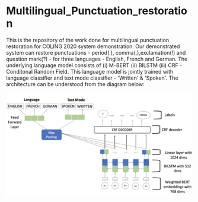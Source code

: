 # Multilingual_Punctuation_restoration


This is the repository of the work done for multilingual punctuation restoration for COLING 2020 system demonstration. Our demonstrated system can restore punctuations - period(.), comma(,),exclamation(!) and question mark(?) - for three languages - English, French and German. The underlying language model consists of  (i) M-BERT (ii) BILSTM (iii) CRF - Conditonal Random Field. This language model is jointly trained with language classifier and text mode classifier - 'Written' & 'Spoken'. The architecture can be understood from the diagram below:

![BERT_ARCHITECTURE](https://github.com/VarnithChordia/Multlingual_Punctuation_restoration/blob/master/BERTBILSTMCRFJOINT_6.png)
